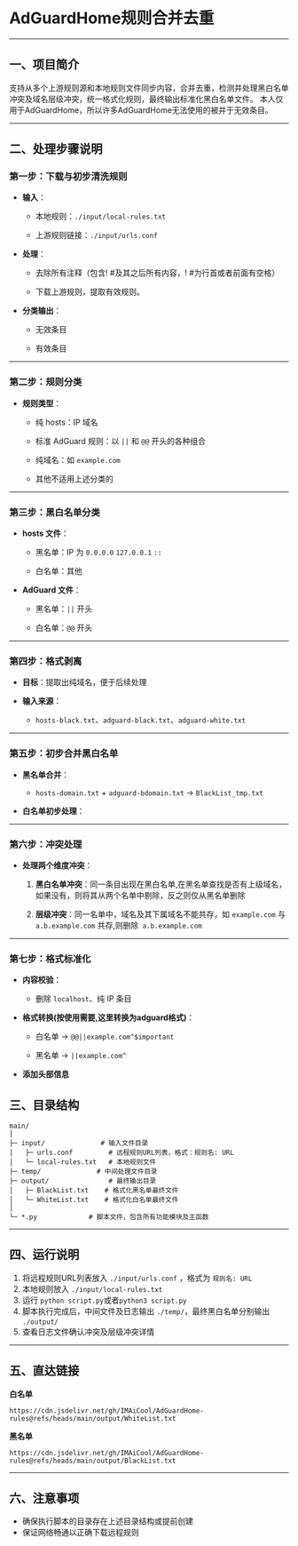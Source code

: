 # AdGuardHome规则合并去重

---

## 一、项目简介

支持从多个上游规则源和本地规则文件同步内容，合并去重，检测并处理黑白名单冲突及域名层级冲突，统一格式化规则，最终输出标准化黑白名单文件。
本人仅用于AdGuardHome，所以许多AdGuardHome无法使用的被并于无效条目。

---

## 二、处理步骤说明

### **第一步：下载与初步清洗规则**

* **输入**：
  
  * 本地规则：`./input/local-rules.txt`
  
  * 上游规则链接：`./input/urls.conf`

* **处理**：
  
  * 去除所有注释（包含! #及其之后所有内容，! #为行首或者前面有空格）
  
  * 下载上游规则，提取有效规则。

* **分类输出**：
  
  * 无效条目
  
  * 有效条目

* * *

### **第二步：规则分类**

* **规则类型**：
  
  * 纯 hosts：IP 域名
  
  * 标准 AdGuard 规则：以 `||` 和 `@@` 开头的各种组合
  
  * 纯域名：如 `example.com`
  
  * 其他不适用上述分类的

* * *

### **第三步：黑白名单分类**

* **hosts 文件**：
  
  * 黑名单：IP 为 `0.0.0.0` `127.0.0.1` `::`
  
  * 白名单：其他

* **AdGuard 文件**：
  
  * 黑名单：`||` 开头
  
  * 白名单：`@@` 开头

* * *

### **第四步：格式剥离**

* **目标**：提取出纯域名，便于后续处理

* **输入来源**：
  
  * `hosts-black.txt`、`adguard-black.txt`、`adguard-white.txt`

* * *

### **第五步：初步合并黑白名单**

* **黑名单合并**：
  
  * `hosts-domain.txt` + `adguard-bdomain.txt` → `BlackList_tmp.txt`

* **白名单初步处理**：

* * *

### **第六步：冲突处理**

* **处理两个维度冲突**：
  
  1. **黑白名单冲突**：同一条目出现在黑白名单,在黑名单查找是否有上级域名，如果没有，则将其从两个名单中剔除，反之则仅从黑名单删除
  
  2. **层级冲突**：同一名单中，域名及其下属域名不能共存，如 `example.com` 与 `a.b.example.com` 共存,则删除` a.b.example.com` 

* * *

### **第七步：格式标准化**

* **内容校验**：
  
  * 删除 `localhost`、纯 IP 条目

* **格式转换(按使用需要,这里转换为adguard格式)**：
  
  * 白名单 → `@@||example.com^$important`
  
  * 黑名单 → `||example.com^`

* **添加头部信息**


## 三、目录结构

```
main/
│
├─ input/              # 输入文件目录
│   ├─ urls.conf         # 远程规则URL列表，格式：规则名: URL
│   └─ local-rules.txt   # 本地规则文件
├─ temp/              # 中间处理文件目录
├─ output/               # 最终输出目录
│   ├─ BlackList.txt    # 格式化黑名单最终文件
│   └─ WhiteList.txt    # 格式化白名单最终文件
│
└─ *.py             # 脚本文件，包含所有功能模块及主函数
```

---

## 四、运行说明

1. 将远程规则URL列表放入 `./input/urls.conf` ，格式为 `规则名: URL`
2. 本地规则放入 `./input/local-rules.txt`
3. 运行 `python script.py`或者`python3 script.py`
4. 脚本执行完成后，中间文件及日志输出 `./temp/`，最终黑白名单分别输出 `./output/`
5. 查看日志文件确认冲突及层级冲突详情

---
## 五、直达链接
**白名单**

    https://cdn.jsdelivr.net/gh/IMAiCool/AdGuardHome-rules@refs/heads/main/output/WhiteList.txt

**黑名单**

    https://cdn.jsdelivr.net/gh/IMAiCool/AdGuardHome-rules@refs/heads/main/output/BlackList.txt



---
## 六、注意事项

- 确保执行脚本的目录存在上述目录结构或提前创建
- 保证网络畅通以正确下载远程规则
